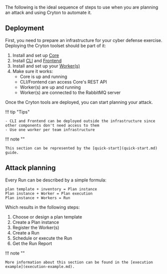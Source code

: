 The following is the ideal sequence of steps to use when you are planning an attack and using Cryton to automate it.

## Deployment
First, you need to prepare an infrastructure for your cyber defense exercise. Deploying the Cryton toolset should be part of it:

1. Install and set up [Core](../components/core.md)
2. Install [CLI](../components/cli.md) and [Frontend](../components/frontend.md)
3. Install and set up your [Worker(s)](../components/worker.md)
4. Make sure it works:
    - Core is up and running
    - CLI/Frontend can access Core's REST API
    - Worker(s) are up and running
    - Worker(s) are connected to the RabbitMQ server

Once the Cryton tools are deployed, you can start planning your attack.

!!! tip "Tips"

    - CLI and Frontend can be deployed outside the infrastructure since other components don't need access to them
    - Use one worker per team infrastructure

!!! note ""

    This section can be represented by the [quick-start](quick-start.md) guide.

## Attack planning
Every Run can be described by a simple formula:
```
plan template + inventory = Plan instance
Plan instance + Worker = Plan execution
Plan instance + Workers = Run
```

Which results in the following steps:

1. Choose or design a plan template
2. Create a Plan instance
3. Register the Worker(s)
4. Create a Run
5. Schedule or execute the Run
6. Get the Run Report

!!! note ""

    More information about this section can be found in the [execution example](execution-example.md).
